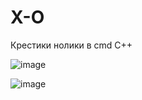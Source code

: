 # X-O
Крестики нолики в cmd
C++

![image](https://github.com/IIIBe2/X-O/assets/42515284/2c9c8099-74ce-4b45-adc8-ed041f1cf388)

![image](https://github.com/IIIBe2/X-O/assets/42515284/5228398f-c482-491b-8aaf-59b966e2fc7e)

